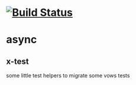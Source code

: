[![Build Status](https://travis-ci.org/x-component/x-test.png?v0.0.7)](https://travis-ci.org/x-component/x-test)
=======================================================================================================


# async

x-test
------

some little test helpers to migrate some vows tests
